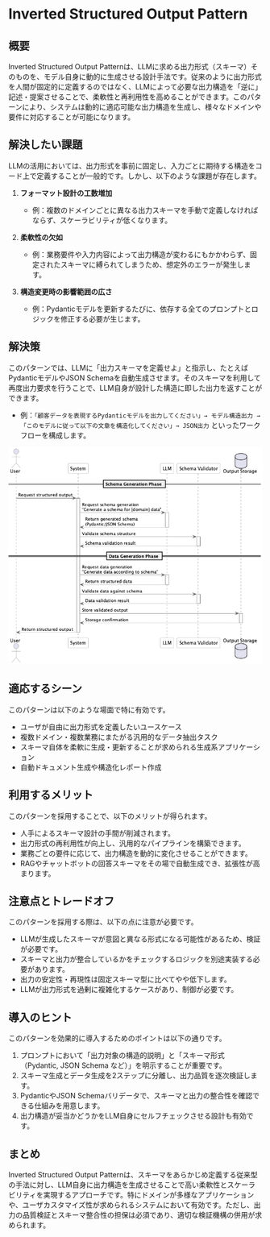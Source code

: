 # Inverted Structured Output Pattern

## 概要
Inverted Structured Output Patternは、LLMに求める出力形式（スキーマ）そのものを、モデル自身に動的に生成させる設計手法です。従来のように出力形式を人間が固定的に定義するのではなく、LLMによって必要な出力構造を「逆に」記述・提案させることで、柔軟性と再利用性を高めることができます。このパターンにより、システムは動的に適応可能な出力構造を生成し、様々なドメインや要件に対応することが可能になります。

## 解決したい課題
LLMの活用においては、出力形式を事前に固定し、入力ごとに期待する構造をコード上で定義することが一般的です。しかし、以下のような課題が存在します。

1. **フォーマット設計の工数増加**
   - 例：複数のドメインごとに異なる出力スキーマを手動で定義しなければならず、スケーラビリティが低くなります。

2. **柔軟性の欠如**
   - 例：業務要件や入力内容によって出力構造が変わるにもかかわらず、固定されたスキーマに縛られてしまうため、想定外のエラーが発生します。

3. **構造変更時の影響範囲の広さ**
   - 例：Pydanticモデルを更新するたびに、依存する全てのプロンプトとロジックを修正する必要が生じます。

## 解決策
このパターンでは、LLMに「出力スキーマを定義せよ」と指示し、たとえばPydanticモデルやJSON Schemaを自動生成させます。そのスキーマを利用して再度出力要求を行うことで、LLM自身が設計した構造に即した出力を返すことができます。

- 例：`「顧客データを表現するPydanticモデルを出力してください」→ モデル構造出力 → 「このモデルに従って以下の文章を構造化してください」→ JSON出力` といったワークフローを構成します。

![img](./uml/images/inverted_structured_output_pattern.png)

## 適応するシーン
このパターンは以下のような場面で特に有効です。

- ユーザが自由に出力形式を定義したいユースケース
- 複数ドメイン・複数業務にまたがる汎用的なデータ抽出タスク
- スキーマ自体を柔軟に生成・更新することが求められる生成系アプリケーション
- 自動ドキュメント生成や構造化レポート作成

## 利用するメリット
このパターンを採用することで、以下のメリットが得られます。

- 人手によるスキーマ設計の手間が削減されます。
- 出力形式の再利用性が向上し、汎用的なパイプラインを構築できます。
- 業務ごとの要件に応じて、出力構造を動的に変化させることができます。
- RAGやチャットボットの回答スキーマをその場で自動生成でき、拡張性が高まります。

## 注意点とトレードオフ
このパターンを採用する際は、以下の点に注意が必要です。

- LLMが生成したスキーマが意図と異なる形式になる可能性があるため、検証が必要です。
- スキーマと出力が整合しているかをチェックするロジックを別途実装する必要があります。
- 出力の安定性・再現性は固定スキーマ型に比べてやや低下します。
- LLMが出力形式を過剰に複雑化するケースがあり、制御が必要です。

## 導入のヒント
このパターンを効果的に導入するためのポイントは以下の通りです。

1. プロンプトにおいて「出力対象の構造的説明」と「スキーマ形式（Pydantic, JSON Schema など）」を明示することが重要です。
2. スキーマ生成とデータ生成を2ステップに分離し、出力品質を逐次検証します。
3. PydanticやJSON Schemaバリデータで、スキーマと出力の整合性を確認できる仕組みを用意します。
4. 出力構造が妥当かどうかをLLM自身にセルフチェックさせる設計も有効です。

## まとめ
Inverted Structured Output Patternは、スキーマをあらかじめ定義する従来型の手法に対し、LLM自身に出力構造を生成させることで高い柔軟性とスケーラビリティを実現するアプローチです。特にドメインが多様なアプリケーションや、ユーザカスタマイズ性が求められるシステムにおいて有効です。ただし、出力の品質検証とスキーマ整合性の担保は必須であり、適切な検証機構の併用が求められます。
